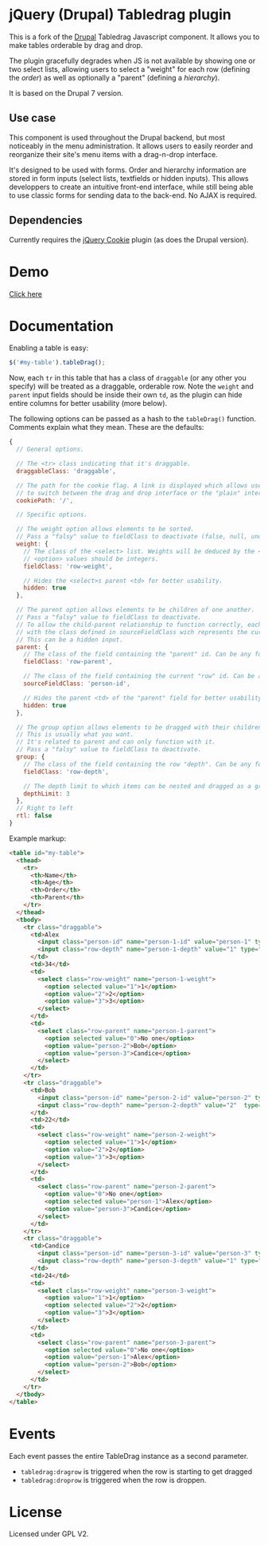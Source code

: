 jQuery (Drupal) Tabledrag plugin
================================

This is a fork of the [Drupal](http://www.drupal.org/project/drupal) Tabledrag Javascript component. It allows you to make tables orderable by drag and drop.

The plugin gracefully degrades when JS is not available by showing one or two select lists, allowing users to select a "weight" for each row (defining the *order*) as well as optionally a "parent" (defining a *hierarchy*).

It is based on the Drupal 7 version.


Use case
--------

This component is used throughout the Drupal backend, but most noticeably in the menu administration. It allows users to easily reorder and reorganize their site's menu items with a drag-n-drop interface.

It's designed to be used with forms. Order and hierarchy information are stored in form inputs (select lists, textfields or hidden inputs). This allows developpers to create an intuitive front-end interface, while still being able to use classic forms for sending data to the back-end. No AJAX is required.


Dependencies
------------

Currently requires the [jQuery Cookie](https://github.com/carhartl/jquery-cookie) plugin (as does the Drupal version).


Demo
====

[Click here](http://wadmiraal.github.com/jquery-tabledrag/)


Documentation
=============

Enabling a table is easy:
```javascript
$('#my-table').tableDrag();
```

Now, each `tr` in this table that has a class of `draggable` (or any other you specify) will be treated as a draggable, orderable row.
Note the `weight` and `parent` input fields should be inside their own `td`, as the plugin can hide entire columns for better usability (more below).

The following options can be passed as a hash to the `tableDrag()` function. Comments explain what they mean. These are the defaults:

```javascript
{
  // General options.

  // The <tr> class indicating that it's draggable.
  draggableClass: 'draggable',

  // The path for the cookie flag. A link is displayed which allows users
  // to switch between the drag and drop interface or the "plain" interface.
  cookiePath: '/',

  // Specific options.

  // The weight option allows elements to be sorted.
  // Pass a "falsy" value to fieldClass to deactivate (false, null, undefined, etc).
  weight: {
    // The class of the <select> list. Weights will be deduced by the <option>s in this list.
    // <option> values should be integers.
    fieldClass: 'row-weight',

    // Hides the <select>s parent <td> for better usability.
    hidden: true
  },

  // The parent option allows elements to be children of one another.
  // Pass a "falsy" value to fieldClass to deactivate.
  // To allow the child-parent relationship to function correctly, each row must contain an input
  // with the class defined in sourceFieldClass wich represents the current row.
  // This can be a hidden input.
  parent: {
    // The class of the field containing the "parent" id. Can be any form item.
    fieldClass: 'row-parent',

    // The class of the field containing the current "row" id. Can be any form item.
    sourceFieldClass: 'person-id',

    // Hides the parent <td> of the "parent" field for better usability.
    hidden: true
  },

  // The group option allows elements to be dragged with their children as a whole.
  // This is usually what you want.
  // It's related to parent and can only function with it.
  // Pass a "falsy" value to fieldClass to deactivate.
  group: {
    // The class of the field containing the row "depth". Can be any form item.
    fieldClass: 'row-depth',

    // The depth limit to which items can be nested and dragged as a group.
    depthLimit: 3
  },
  // Right to left
  rtl: false
}
```

Example markup:
```html
<table id="my-table">
  <thead>
    <tr>
      <th>Name</th>
      <th>Age</th>
      <th>Order</th>
      <th>Parent</th>
    </tr>
  </thead>
  <tbody>
    <tr class="draggable">
      <td>Alex
        <input class="person-id" name="person-1-id" value="person-1" type="hidden" />
        <input class="row-depth" name="person-1-depth" value="1" type="hidden" />
      </td>
      <td>34</td>
      <td>
        <select class="row-weight" name="person-1-weight">
          <option selected value="1">1</option>
          <option value="2">2</option>
          <option value="3">3</option>
        </select>
      </td>
      <td>
        <select class="row-parent" name="person-1-parent">
          <option selected value="0">No one</option>
          <option value="person-2">Bob</option>
          <option value="person-3">Candice</option>
        </select>
      </td>
    </tr>
    <tr class="draggable">
      <td>Bob
        <input class="person-id" name="person-2-id" value="person-2" type="hidden" />
        <input class="row-depth" name="person-2-depth" value="2"  type="hidden" />
      </td>
      <td>22</td>
      <td>
        <select class="row-weight" name="person-2-weight">
          <option selected value="1">1</option>
          <option value="2">2</option>
          <option value="3">3</option>
        </select>
      </td>
      <td>
        <select class="row-parent" name="person-2-parent">
          <option value="0">No one</option>
          <option selected value="person-1">Alex</option>
          <option value="person-3">Candice</option>
        </select>
      </td>
    </tr>
    <tr class="draggable">
      <td>Candice
        <input class="person-id" name="person-3-id" value="person-3" type="hidden" />
        <input class="row-depth" name="person-3-depth" value="1" type="hidden" />
      </td>
      <td>24</td>
      <td>
        <select class="row-weight" name="person-3-weight">
          <option value="1">1</option>
          <option selected value="2">2</option>
          <option value="3">3</option>
        </select>
      </td>
      <td>
        <select class="row-parent" name="person-3-parent">
          <option selected value="0">No one</option>
          <option value="person-1">Alex</option>
          <option value="person-2">Bob</option>
        </select>
      </td>
    </tr>
  </tbody>
</table>
```


Events
======

Each event passes the entire TableDrag instance as a second parameter.

* `tabledrag:dragrow` is triggered when the row is starting to get dragged
* `tabledrag:droprow` is triggered when the row is droppen.


License
=======

Licensed under GPL V2.
